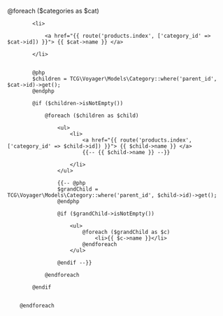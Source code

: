 @foreach ($categories as $cat)

            <li>

                <a href="{{ route('products.index', ['category_id' => $cat->id]) }}"> {{ $cat->name }} </a>

            </li>


            @php
            $children = TCG\Voyager\Models\Category::where('parent_id', $cat->id)->get();
            @endphp

            @if ($children->isNotEmpty())

                @foreach ($children as $child)

                    <ul>
                        <li>
                            <a href="{{ route('products.index', ['category_id' => $child->id]) }}"> {{ $child->name }} </a>
                            {{-- {{ $child->name }} --}}

                        </li>
                    </ul>

                    {{-- @php
                    $grandChild = TCG\Voyager\Models\Category::where('parent_id', $child->id)->get();
                    @endphp

                    @if ($grandChild->isNotEmpty())

                        <ul>
                            @foreach ($grandChild as $c)
                                <li>{{ $c->name }}</li>
                            @endforeach
                        </ul>

                    @endif --}}

                @endforeach

            @endif


        @endforeach